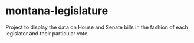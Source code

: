 # montana-legislature
Project to display the data on House and Senate bills in the fashion of each legislator and their particular vote.
